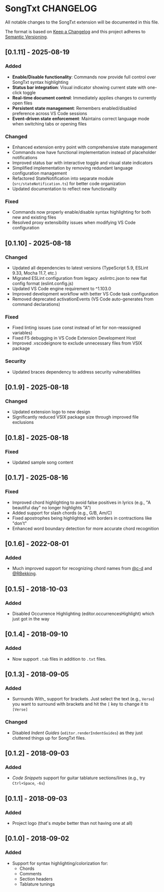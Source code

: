# SongTxt CHANGELOG

All notable changes to the SongTxt extension will be documented in this file.

The format is based on [Keep a Changelog](http://keepachangelog.com/en/1.0.0/)
and this project adheres to [Semantic Versioning](http://semver.org/spec/v2.0.0.html).

## [0.1.11] - 2025-08-19

### Added

- **Enable/Disable functionality**: Commands now provide full control over SongTxt syntax highlighting
- **Status bar integration**: Visual indicator showing current state with one-click toggle
- **Real-time document control**: Immediately applies changes to currently open files
- **Persistent state management**: Remembers enabled/disabled preference across VS Code sessions
- **Event-driven state enforcement**: Maintains correct language mode when switching tabs or opening files

### Changed

- Enhanced extension entry point with comprehensive state management
- Commands now have functional implementation instead of placeholder notifications
- Improved status bar with interactive toggle and visual state indicators
- Simplified implementation by removing redundant language configuration management
- Refactored StateNotification into separate module (`src/stateNotification.ts`) for better code organization
- Updated documentation to reflect new functionality

### Fixed

- Commands now properly enable/disable syntax highlighting for both new and existing files
- Resolved proxy extensibility issues when modifying VS Code configuration

## [0.1.10] - 2025-08-18

### Changed

- Updated all dependencies to latest versions (TypeScript 5.9, ESLint 9.33, Mocha 11.7, etc.)
- Migrated ESLint configuration from legacy .eslintrc.json to new flat config format (eslint.config.js)
- Updated VS Code engine requirement to ^1.103.0
- Improved development workflow with better VS Code task configuration
- Removed deprecated activationEvents (VS Code auto-generates from command declarations)

### Fixed

- Fixed linting issues (use const instead of let for non-reassigned variables)
- Fixed F5 debugging in VS Code Extension Development Host
- Improved .vscodeignore to exclude unnecessary files from VSIX package

### Security

- Updated braces dependency to address security vulnerabilities

## [0.1.9] - 2025-08-18

### Changed

- Updated extension logo to new design
- Significantly reduced VSIX package size through improved file exclusions

## [0.1.8] - 2025-08-18

### Fixed

- Updated sample song content

## [0.1.7] - 2025-08-16

### Fixed

- Improved chord highlighting to avoid false positives in lyrics (e.g., "A beautiful day" no longer highlights "A")
- Added support for slash chords (e.g., G/B, Am/C)
- Fixed apostrophes being highlighted with borders in contractions like "don't"
- Enhanced word boundary detection for more accurate chord recognition

## [0.1.6] - 2022-08-01

### Added

- Much improved support for recognizing chord names from [@c-d](https://github.com/c-d) and [@RBekking](https://github.com/RBekking).

## [0.1.5] - 2018-10-03

### Added

- Disabled Occurrence Highlighting (editor.occurrencesHighlight) which just got in the way

## [0.1.4] - 2018-09-10

### Added

- Now support `.tab` files in addition to `.txt` files.

## [0.1.3] - 2018-09-05

### Added

- Surrounds With_ support for brackets. Just select the text (e.g., `Verse`) you want to surround with brackets and hit the `[` key to change it to `[Verse]`

### Changed

- Disabled _Indent Guides_ (`editor.renderIndentGuides`) as they just cluttered things up for SongTxt files.

## [0.1.2] - 2018-09-03

### Added

- _Code Snippets_ support for guitar tablature sections/lines (e.g., try `Ctrl+Space`, `-6s`)

## [0.1.1] - 2018-09-03

### Added

- Project logo (that's _maybe_ better than not having one at all)

## [0.1.0] - 2018-09-02

### Added

- Support for syntax highlighting/colorization for:
  - Chords
  - Comments
  - Section headers
  - Tablature tunings
